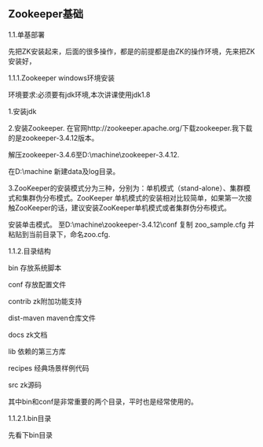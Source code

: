 ## Zookeeper基础

1.1.单基部署

先把ZK安装起来，后面的很多操作，都是的前提都是由ZK的操作环境，先来把ZK安装好，

1.1.1.Zookeeper windows环境安装

环境要求:必须要有jdk环境,本次讲课使用jdk1.8



1.安装jdk

2.安装Zookeeper. 在官网http://zookeeper.apache.org/下载zookeeper.我下载的是zookeeper-3.4.12版本。

解压zookeeper-3.4.6至D:\machine\zookeeper-3.4.12.

在D:\machine 新建data及log目录。

3.ZooKeeper的安装模式分为三种，分别为：单机模式（stand-alone）、集群模式和集群伪分布模式。ZooKeeper 单机模式的安装相对比较简单，如果第一次接触ZooKeeper的话，建议安装ZooKeeper单机模式或者集群伪分布模式。

安装单击模式。 至D:\machine\zookeeper-3.4.12\conf 复制 zoo\_sample.cfg 并粘贴到当前目录下，命名zoo.cfg.



1.1.2.目录结构

bin             存放系统脚本

conf            存放配置文件

contrib          zk附加功能支持

dist-maven       maven仓库文件

docs            zk文档

lib              依赖的第三方库

recipes          经典场景样例代码

src             zk源码



其中bin和conf是非常重要的两个目录，平时也是经常使用的。



1.1.2.1.bin目录

先看下bin目录


